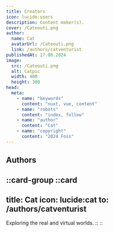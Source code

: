 ```yaml
---
title: Creators
icon: lucide:users
description: Content maker(s).
cover: /Cateouti.png
author:
  name: Cat
  avatarUrl: /Cateouti.png
  link: /authors/catventurist
publishedAt: 17.08.2024
image:
  src: /Cateouti.png
  alt: Catpic
  width: 400
  height: 300
head:
  meta:
    - name: "keywords"
      content: "nuxt, vue, content"
    - name: "robots"
      content: "index, follow"
    - name: "author"
      content: "Cat"
    - name: "copyright"
      content: "2024 Foss"
---
```


## Authors

::card-group
  ::card
  ---
  title: Cat
  icon: lucide:cat
  to: /authors/catventurist
  ---
  Exploring the real and virtual worlds.
  ::
::

